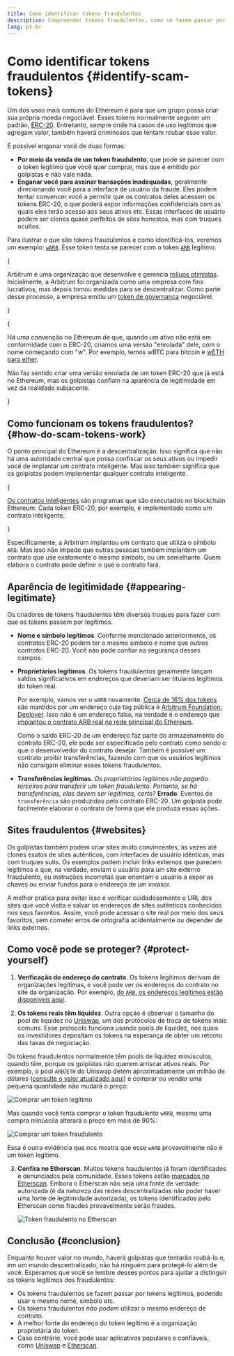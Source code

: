 ```yaml
---
title: Como identificar tokens fraudulentos
description: Compreender tokens fraudulentos, como se fazem passar por legítimos e como evitá-los.
lang: pt-br
---
```


# Como identificar tokens fraudulentos \{#identify-scam-tokens}

Um dos usos mais comuns do Ethereum é para que um grupo possa criar sua própria moeda negociável. Esses tokens normalmente seguem um padrão, [ERC-20](/developers/docs/standards/tokens/erc-20/). Entretanto, sempre onde há casos de uso legítimos que agregam valor, também haverá criminosos que tentam roubar esse valor.

É possível enganar você de duas formas:

- **Por meio da venda de um token fraudulento**, que pode se parecer com o token legítimo que você quer comprar, mas que é emitido por golpistas e não vale nada.
- **Enganar você para assinar transações inadequadas**, geralmente direcionando você para a interface de usuário da fraude. Eles podem tentar convencer você a permitir que os contratos deles acessem os tokens ERC-20, o que poderá expor informações confidenciais com as quais eles terão acesso aos seus ativos etc. Essas interfaces de usuário podem ser clones quase perfeitos de sites honestos, mas com truques ocultos.

Para ilustrar o que são tokens fraudulentos e como identificá-los, veremos um exemplo: [`wARB`](https://etherscan.io/token/0xb047c8032b99841713b8e3872f06cf32beb27b82). Esse token tenta se parecer com o token [`ARB`](https://etherscan.io/address/0xb50721bcf8d664c30412cfbc6cf7a15145234ad1) legítimo.

{
<ExpandableCard
title="O que é ARB?"
contentPreview=''>

Arbitrum é uma organização que desenvolve e gerencia <a href="/developers/docs/scaling/optimistic-rollups/">rollups otimistas</a>. Inicialmente, a Arbitrum foi organizada como uma empresa com fins lucrativos, mas depois tomou medidas para se descentralizar. Como parte desse processo, a empresa emitiu um <a href="/dao/#token-based-membership">token de governança</a> negociável.

</ExpandableCard>
}

{
<ExpandableCard
title="Por que o token fraudulento é chamado wARB?"
contentPreview=''>

Há uma convenção no Ethereum de que, quando um ativo não está em conformidade com o ERC-20, criamos uma versão "enrolada" dele, com o nome começando com "w". Por exemplo, temos wBTC para bitcoin e <a href="https://cointelegraph.com/news/what-is-wrapped-ethereum-weth-and-how-does-it-work">wETH para ether</a>.

Não faz sentido criar uma versão enrolada de um token ERC-20 que já está no Ethereum, mas os golpistas confiam na aparência de legitimidade em vez da realidade subjacente.

</ExpandableCard>
}

## Como funcionam os tokens fraudulentos? \{#how-do-scam-tokens-work}

O ponto principal do Ethereum é a descentralização. Isso significa que não há uma autoridade central que possa confiscar os seus ativos ou impedir você de implantar um contrato inteligente. Mas isso também significa que os golpistas podem implementar qualquer contrato inteligente.

{
<ExpandableCard
title="O que são contratos inteligentes?"
contentPreview=''>

<a href="/developers/docs/smart-contracts/">Os contratos inteligentes</a> são programas que são executados no blockchain Ethereum. Cada token ERC-20, por exemplo, é implementado como um contrato inteligente.

</ExpandableCard>
}

Especificamente, a Arbitrum implantou um contrato que utiliza o símbolo `ARB`. Mas isso não impede que outras pessoas também implantem um contrato que use exatamente o mesmo símbolo, ou um semelhante. Quem elabora o contrato pode definir o que o contrato fará.

## Aparência de legitimidade \{#appearing-legitimate}

Os criadores de tokens fraudulentos têm diversos truques para fazer com que os tokens passem por legítimos.

- **Nome e símbolo legítimos**. Conforme mencionado anteriormente, os contratos ERC-20 podem ter o mesmo símbolo e nome que outros contratos ERC-20. Você não pode confiar na segurança desses campos.

- **Proprietários legítimos**. Os tokens fraudulentos geralmente lançam saldos significativos em endereços que deveriam ser titulares legítimos do token real.

  Por exemplo, vamos ver o `wARB` novamente. [Cerca de 16% dos tokens](https://etherscan.io/token/0xb047c8032b99841713b8e3872f06cf32beb27b82?a=0x1c8db745abe3c8162119b9ef2c13864cd1fdd72f) são mantidos por um endereço cuja tag pública é [Arbitrum Foundation: Deployer](https://etherscan.io/address/0x1c8db745abe3c8162119b9ef2c13864cd1fdd72f). Isso _não_ é um endereço falso, na verdade é o endereço que [implantou o contrato ARB real na rede principal do Ethereum](https://etherscan.io/tx/0x242b50ab4fe9896cb0439cfe6e2321d23feede7eeceb31aa2dbb46fc06ed2670).

  Como o saldo ERC-20 de um endereço faz parte do armazenamento do contrato ERC-20, ele pode ser especificado pelo contrato como sendo o que o desenvolvedor do contrato desejar. Também é possível um contrato proibir transferências, fazendo com que os usuários legítimos não consigam eliminar esses tokens fraudulentos.

- **Transferências legítimas**. _Os proprietários legítimos não pagarão terceiros para transferir um token fraudulento. Portanto, se há transferências, elas devem ser legítimas, certo?_ **Errado**. Eventos de `transferência` são produzidos pelo contrato ERC-20. Um golpista pode facilmente elaborar o contrato de forma que ele produza essas ações.

## Sites fraudulentos \{#websites}

Os golpistas também podem criar sites muito convincentes, às vezes até clones exatos de sites autênticos, com interfaces de usuário idênticas, mas com truques sutis. Os exemplos podem incluir links externos que parecem legítimos e que, na verdade, enviam o usuário para um site externo fraudulento, ou instruções incorretas que orientam o usuário a expor as chaves ou enviar fundos para o endereço de um invasor.

A melhor prática para evitar isso é verificar cuidadosamente o URL dos sites que você visita e salvar os endereços de sites autênticos conhecidos nos seus favoritos. Assim, você pode acessar o site real por meio dos seus favoritos, sem cometer erros de ortografia acidentalmente ou depender de links externos.

## Como você pode se proteger? \{#protect-yourself}

1. **Verificação do endereço do contrato**. Os tokens legítimos derivam de organizações legítimas, e você pode ver os endereços do contrato no site da organização. Por exemplo, [do `ARB`, os endereços legítimos estão disponíveis aqui](https://docs.arbitrum.foundation/deployment-addresses#token).

2. **Os tokens reais têm liquidez**. Outra opção é observar o tamanho do pool de liquidez no [Uniswap](https://uniswap.org/), um dos protocolos de troca de tokens mais comuns. Esse protocolo funciona usando pools de liquidez, nos quais os investidores depositam os tokens na esperança de obter um retorno das taxas de negociação.

Os tokens fraudulentos normalmente têm pools de liquidez minúsculos, quando têm, porque os golpistas não querem arriscar ativos reais. Por exemplo, o pool `ARB`/`ETH` do Uniswap detém aproximadamente um milhão de dólares ([consulte o valor atualizado aqui](https://info.uniswap.org/#/pools/0x755e5a186f0469583bd2e80d1216e02ab88ec6ca)) e comprar ou vender uma pequena quantidade não mudará o preço:

![Comprar um token legítimo](./uniswap-real.png)

Mas quando você tenta comprar o token fraudulento `wARB`, mesmo uma compra minúscila alterará o preço em mais de 90%:

![Comprar um token fraudulento](./uniswap-scam.png)

Essa é outra evidência que nos mostra que esse `wARB` provavelmente não é um token legítimo.

3. **Confira no Etherscan**. Muitos tokens fraudulentos já foram identificados e denunciados pela comunidade. Esses tokens estão [marcados no Etherscan](https://info.etherscan.com/etherscan-token-reputation/). Embora o Etherscan não seja uma fonte de verdade autorizada (é da natureza das redes descentralizadas não poder haver uma fonte de legitimidade autorizada), os tokens identificados pelo Etherscan como fraudes provavelmente serão fraudes.

   ![Token fraudulento no Etherscan](./etherscan-scam.png)

## Conclusão \{#conclusion}

Enquanto houver valor no mundo, haverá golpistas que tentarão roubá-lo e, em um mundo descentralizado, não há ninguém para protegê-lo além de você. Esperamos que você se lembre desses pontos para ajudar a distinguir os tokens legítimos dos fraudulentos:

- Os tokens fraudulentos se fazem passar por tokens legítimos, podendo usar o mesmo nome, símbolo etc.
- Os tokens fraudulentos _não podem_ utilizar o mesmo endereço de contrato.
- A melhor fonte do endereço do token legítimo é a organização proprietária do token.
- Caso contrário, você pode usar aplicativos populares e confiáveis, como [Uniswap](https://app.uniswap.org/#/swap) e [Etherscan](https://etherscan.io/).
